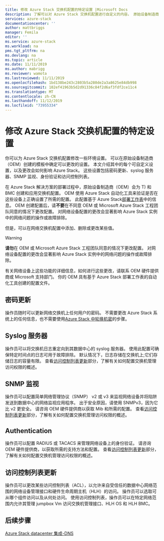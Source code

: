 ```yaml
---
title: 修改 Azure Stack 交换机配置的特定设置 |Microsoft Docs
description: 了解可以对 Azure Stack 交换机配置进行自定义的内容。 原始设备制造商（OEM）创建配置后，请不要在 OEM 或 Microsoft Azure Stack 工程团队同意的情况下进行更改。
services: azure-stack
documentationcenter: ''
author: mattbriggs
manager: Femila
editor: ''
ms.service: azure-stack
ms.workload: na
pms.tgt_pltfrm: na
ms.devlang: na
ms.topic: article
ms.date: 11/11/2019
ms.author: mabrigg
ms.reviewer: wamota
ms.lastreviewed: 11/11/2019
ms.openlocfilehash: 1bd138be243c2803b5a280de2a3a8625e84db998
ms.sourcegitcommit: 102ef41963b5d2d91336c84f2d6af3fdf2ce11c4
ms.translationtype: MT
ms.contentlocale: zh-CN
ms.lasthandoff: 11/12/2019
ms.locfileid: "73955334"
---
```

#  <a name="modify-specific-settings-on-your-azure-stack-switch-configuration"></a>修改 Azure Stack 交换机配置的特定设置

你可以为 Azure Stack 交换机配置修改一些环境设置。 可以在原始设备制造商（OEM）创建的模板中确定可以更改的设置。 本文介绍其中的每个可自定义设置，以及更改会如何影响 Azure Stack。 这些设置包括密码更新、syslog 服务器、SNMP 监视、身份验证和访问控制列表。 

在 Azure Stack 解决方案的部署过程中，原始设备制造商（OEM）会为 T) 和 BMC 创建和应用交换机配置。 OEM 使用 Azure Stack 自动化工具来验证是否在这些设备上正确设置了所需的配置。 此配置基于 Azure Stack[部署工作表](azure-stack-deployment-worksheet.md)中的信息。 OEM 创建配置后，请**不要**在不同意 OEM 或 Microsoft Azure Stack 工程团队同意的情况下更改配置。 对网络设备配置的更改会显著影响 Azure Stack 实例中的网络问题的操作或故障排除。

但是，可以在网络交换机配置中添加、删除或更改某些值。

>[!Warning]  
> **请勿**在 OEM 或 Microsoft Azure Stack 工程团队同意的情况下更改配置。 对网络设备配置的更改会显著影响 Azure Stack 实例中的网络问题的操作或故障排除。
>
> 有关网络设备上这些功能的详细信息，如何进行这些更改，请联系 OEM 硬件提供商或 Microsoft 支持部门。 你的 OEM 具有基于 Azure Stack 部署工作表的自动化工具创建的配置文件。 

## <a name="password-update"></a>密码更新

操作员随时可以更新网络交换机上任何用户的密码。 不需要更改 Azure Stack 系统上的任何信息，也不需要使用[Azure Stack 中轮换机密](azure-stack-rotate-secrets.md)的步骤。

## <a name="syslog-server"></a>Syslog 服务器

操作员可以将交换机日志重定向到其数据中心的 syslog 服务器。 使用此配置可确保特定时间点的日志可用于故障排除。 默认情况下，日志存储在交换机上;它们存储日志的容量有限。 查看[访问控制列表更新](#access-control-list-updates)部分，了解有关如何配置交换机管理访问权限的概述。

## <a name="snmp-monitoring"></a>SNMP 监视

操作员可以配置简单网络管理协议（SNMP） v2 或 v3 来监视网络设备并将陷阱发送到数据中心的网络监视应用程序。 出于安全原因，请使用 SNMPv3，因为它比 v2 更安全。 请咨询 OEM 硬件提供商以获取 Mib 和所需的配置。 查看[访问控制列表更新](#access-control-list-updates)部分，了解有关如何配置交换机管理访问权限的概述。

## <a name="authentication"></a>Authentication

操作员可以配置 RADIUS 或 TACACS 来管理网络设备上的身份验证。 请咨询 OEM 硬件提供商，以获取所需的支持方法和配置。  查看[访问控制列表更新](#access-control-list-updates)部分，了解有关如何配置交换机管理访问权限的概述。

## <a name="access-control-list-updates"></a>访问控制列表更新

操作员可以更改某些访问控制列表（ACL），以允许来自受信任的数据中心网络范围的网络设备管理接口和硬件生命周期主机（HLH）的访问。 操作员可以选取可从哪个组件访问以及从何处访问。 使用访问控制列表，操作员可以在特定网络范围内允许其管理 jumpbox Vm 访问交换机管理接口、HLH OS 和 HLH BMC。

## <a name="next-steps"></a>后续步骤

[Azure Stack datacenter 集成-DNS](azure-stack-integrate-dns.md)